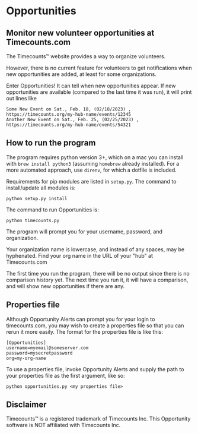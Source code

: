 # Opportunities
## Monitor new volunteer opportunities at Timecounts.com 

The Timecounts™ website provides a way to organize volunteers.

However, there is no current feature for volunteers to get notifications when new opportunities are added, at least for some organizations.

Enter Opportunities! It can tell when new opportunities appear. If new opportunities are available (compared to the last time it was run), it will print out lines like

```
Some New Event on Sat., Feb. 18, (02/18/2023) , https://timecounts.org/my-hub-name/events/12345
Another New Event on Sat., Feb. 25, (02/25/2023) , https://timecounts.org/my-hub-name/events/54321
```

## How to run the program

The program requires python version 3+, which on a mac you can install with `brew install python3` (assuming `homebrew` already installed). For a more automated approach, use `direnv`, for which a dotfile is included.

Requirements for pip modules are listed in `setup.py`. The command to install/update all modules is:

`python setup.py install`

The command to run Opportunities is:

`python timecounts.py`

The program will prompt you for your username, password, and organization.  

Your organization name is lowercase, and instead of any spaces, may be hyphenated. Find your org name in the URL of your "hub" at Timecounts.com

The first time you run the program, there will be no output since there is no comparison history yet. The next time you run it, it will have a comparison, and will show new opportunities if there are any.

## Properties file

Although Opportunity Alerts can prompt you for your login to timecounts.com, you may wish to create a properties 
file so that you can rerun it more easily. The format for the properties file is like this:

```properties
[Opportunities]
username=myemail@someserver.com
password=mysecretpassword
org=my-org-name
```

To use a properties file, invoke Opportunity Alerts and supply the path to your properties file as the first argument, like so: 

`python opportunities.py <my properties file>`

## Disclaimer

Timecounts™ is a registered trademark of Timecounts Inc.
This Opportunity software is NOT affiliated with Timecounts Inc.